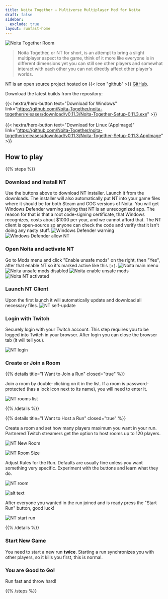 ```yaml
---
title: Noita Together — Multiverse Multiplayer Mod for Noita
draft: false
sidebar:
  exclude: true
layout: runfast-home
---
```


![Noita Together Room](images/nt/nt-showcase.gif)

> Noita Together, or NT for short, is an attempt to bring a slight multiplayer aspect to the game, think of it more like everyone is in different dimensions yet you can still see other players and somewhat interact with each other you can not directly affect other player's worlds.

NT is an open source project hosted on {{< icon "github" >}} [GitHub](https://github.com/Noita-Together/noita-together/).

Download the latest builds from the repository:

{{< hextra/hero-button text="Download for Windows" link="https://github.com/Noita-Together/noita-together/releases/download/v0.11.3/Noita-Together-Setup-0.11.3.exe" >}}
<br/>
<br/>
{{< hextra/hero-button text="Download for Linux (AppImage)" link="https://github.com/Noita-Together/noita-together/releases/download/v0.11.3/Noita-Together-Setup-0.11.3.AppImage" >}}

## How to play

{{% steps %}}

### Download and Install NT

Use the buttons above to download NT installer. Launch it from the downloads. The installer will also automatically put NT into your game files where it should be for both Steam and GOG versions of Noita.
You will get Windows Defender warning saying that NT is an unrecognized app. The reason for that is that a root code-signing certificate, that Windows recognizes, costs about $1000 per year, and we cannot afford that. The NT client is open-source so anyone can check the code and verify that it isn't doing any nasty stuff.
![Windows Defender warning](images/nt/windows-defender-warning.png)
![Windows Defender allow NT](images/nt/windows-defender-allow.png)

### Open Noita and activate NT

Go to Mods menu and click "Enable unsafe mods" on the right, then "Yes", after that enable NT so it's marked active like this `[x]`.
![Noita main menu](images/nt/noita-menu.jpg)
![Noita unsafe mods disabled](images/nt/noita-unsafe-mods-disabled.jpg)
![Noita enable unsafe mods](images/nt/noita-enable-unsafe-mods-confirmation.jpg)
![Noita NT activated](images/nt/noita-nt-activated.jpg)

### Launch NT Client

Upon the first launch it will automatically update and download all necessary files.
![NT self-update](images/nt/nt-update.png)

### Login with Twitch

Securely login with your Twitch account. This step requires you to be logged into Twitch in your browser. After login you can close the browser tab (it will tell you).

![NT login](images/nt/nt-login.png)

### Create or Join a Room

{{% details title="I Want to Join a Run" closed="true" %}}

Join a room by double-clicking on it in the list. If a room is password-protected (has a lock icon next to its name), you will need to enter it.

![NT rooms list](images/nt/nt-rooms-list.png)

{{% /details %}}

{{% details title="I Want to Host a Run" closed="true" %}}

Create a room and set how many players maximum you want in your run. Partnered Twitch streamers get the option to host rooms up to 120 players.

![NT New Room](images/nt/nt-create-room.png)

![NT Room Size](images/nt/nt-create-room-size.png)

Adjust Rules for the Run. Defaults are usually fine unless you want something very specific. Experiment with the buttons and learn what they do.

![NT room](images/nt/nt-room-created.png)

![alt text](images/nt/nt-run-rules.png)

After everyone you wanted in the run joined and is ready press the "Start Run" button, good luck!

![NT start run](images/nt/nt-start-run.png)

{{% /details %}}

### Start New Game

You need to start a new run **twice**. Starting a run synchronizes you with other players, so it kills you first, this is normal.

### You are Good to Go!

Run fast and throw hard!

{{% /steps %}}
